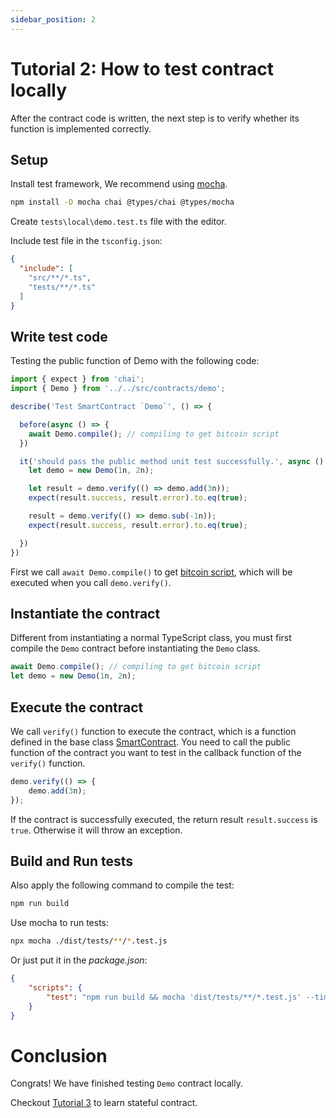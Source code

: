 ```yaml
---
sidebar_position: 2
---
```


# Tutorial 2: How to test contract locally


After the contract code is written, the next step is to verify whether its function is implemented correctly.

## Setup

Install test framework, We recommend using [mocha](https://mochajs.org).

```bash
npm install -D mocha chai @types/chai @types/mocha
```

Create `tests\local\demo.test.ts` file with the editor.

Include test file in the `tsconfig.json`:

```json
{
  "include": [
    "src/**/*.ts",
    "tests/**/*.ts"
  ]
}
```

## Write test code

Testing the public function of Demo with the following code:


```ts
import { expect } from 'chai';
import { Demo } from '../../src/contracts/demo';

describe('Test SmartContract `Demo`', () => {

  before(async () => {
    await Demo.compile(); // compiling to get bitcoin script 
  })

  it('should pass the public method unit test successfully.', async () => {
    let demo = new Demo(1n, 2n);

    let result = demo.verify(() => demo.add(3n));
    expect(result.success, result.error).to.eq(true);

    result = demo.verify(() => demo.sub(-1n));
    expect(result.success, result.error).to.eq(true);

  })
})
```

First we call `await Demo.compile()` to get [bitcoin script](https://wiki.bitcoinsv.io/index.php/Script),  which will be executed when you call `demo.verify()`.


## Instantiate the contract

Different from instantiating a normal TypeScript class, you must first compile the `Demo` contract before instantiating the `Demo` class.


```ts
await Demo.compile(); // compiling to get bitcoin script 
let demo = new Demo(1n, 2n);
```

## Execute the contract

We call `verify()` function to execute the contract, which is a function defined in the base class [SmartContract](../reference/classes/SmartContract.md#verify). You need to call the public function of the contract you want to test in the callback function of the `verify()` function.


```ts
demo.verify(() => {
    demo.add(3n);
});
```

If the contract is successfully executed, the return result `result.success` is `true`. Otherwise it will throw an exception.


## Build and Run tests



Also apply the following command to compile the test:

```bash
npm run build
```

Use mocha to run tests:

```bash
npx mocha ./dist/tests/**/*.test.js
```

Or just put it in the *package.json*:

```json
{
    "scripts": {
        "test": "npm run build && mocha 'dist/tests/**/*.test.js' --timeout 1200000"
    }
}
```

# Conclusion

Congrats! We have finished testing `Demo` contract locally.

Checkout [Tutorial 3](./stateful-contract.md) to learn stateful contract.



